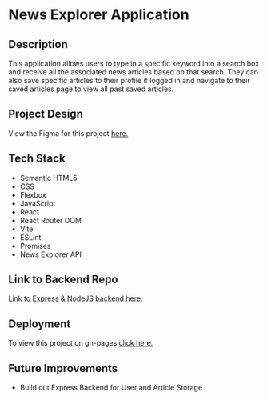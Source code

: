 # News Explorer Application

## Description

This application allows users to type in a specific keyword into a search box and receive all the associated news articles based on that search. They can also save specific articles to their profile if logged in and navigate to their saved articles page to view all past saved articles.

## Project Design

View the Figma for this project [here.](https://www.figma.com/design/3ottwMEhlBt95Dbn8dw1NH/Your-Final-Project?node-id=0-1&node-type=canvas&t=P0qA0AmCk5HlQpnJ-0)

## Tech Stack

- Semantic HTML5
- CSS
- Flexbox
- JavaScript
- React
- React Router DOM
- Vite
- ESLint
- Promises
- News Explorer API

## Link to Backend Repo

[Link to Express & NodeJS backend here.](https://github.com/brogers111/news_explorer_backend)

## Deployment

To view this project on gh-pages [click here.](https://brogers111.github.io/news_explorer/)

## Future Improvements

- Build out Express Backend for User and Article Storage
